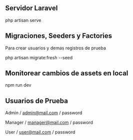 ## Servidor Laravel

php artisan serve




## Migraciones, Seeders y Factories
Para crear usuarios y demas registros de prueba

php artisan migrate:fresh --seed




## Monitorear cambios de assets en local

npm run dev




## Usuarios de Prueba

Admin / admin@mail.com / password

Manager / manager@mail.com / password

User / user@mail.com / password

